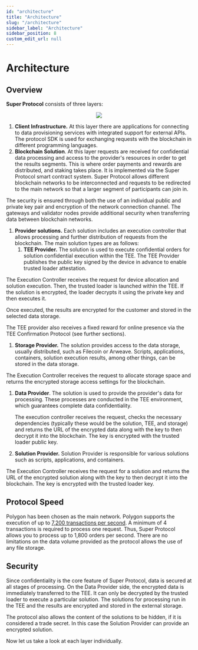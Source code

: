 ```yaml
---
id: "architecture"
title: "Architecture"
slug: "/architecture"
sidebar_label: "Architecture"
sidebar_position: 8
custom_edit_url: null
---
```

# Architecture
## Overview
**Super Protocol** consists of three layers: 

<p align="center">
  <img src={require('./architecture-01.png').default} />
</p>

1. **Client Infrastructure.** At this layer there are applications for connecting to data provisioning services with integrated support for external APIs. The protocol SDK is used for exchanging requests with the blockchain in different programming languages.
1. **Blockchain Solution**. At this layer requests are received for confidential data processing and access to the provider's resources in order to get the results segments. This is where order payments and rewards are distributed, and staking takes place. It is implemented via the Super Protocol smart contract system. Super Protocol allows different blockchain networks to be interconnected and requests to be redirected to the main network so that a larger segment of participants can join in.


The security is ensured through both the use of an individual public and private key pair and encryption of the network connection channel. The gateways and validator nodes provide additional security when transferring data between blockchain networks.

1. **Provider solutions.** Each solution includes an execution controller that allows processing and further distribution of requests from the blockchain. The main solution types are as follows:
   1. **TEE Provider.** The solution is used to execute confidential orders for solution confidential execution within the TEE. The TEE Provider publishes the public key signed by the device in advance to enable trusted loader attestation.

The Execution Controller receives the request for device allocation and solution execution. Then, the trusted loader is launched within the TEE. If the solution is encrypted, the loader decrypts it using the private key and then executes it.

Once executed, the results are encrypted for the customer and stored in the selected data storage.

The TEE provider also receives a fixed reward for online presence via the TEE Confirmation Protocol (see further sections).

1. **Storage Provider.** The solution provides access to the data storage, usually distributed, such as Filecoin or Arweave. Scripts, applications, containers, solution execution results, among other things, can be stored in the data storage.

The Execution Controller receives the request to allocate storage space and returns the encrypted storage access settings for the blockchain.

1. **Data Provider**. The solution is used to provide the provider's data for processing. These processes are conducted in the TEE environment, which guarantees complete data confidentiality.

   The execution controller receives the request, checks the necessary dependencies (typically these would be the solution, TEE, and storage) and returns the URL of the encrypted data along with the key to then decrypt it into the blockchain. The key is encrypted with the trusted loader public key.

1. **Solution Provider.** Solution Provider is responsible for various solutions such as scripts, applications, and containers.

The Execution Controller receives the request for a solution and returns the URL of the encrypted solution along with the key to then decrypt it into the blockchain. The key is encrypted with the trusted loader key.
## Protocol Speed
Polygon has been chosen as the main network. Polygon supports the execution of up to [7,200 transactions per second](https://twitter.com/0xpolygon/status/1283467641076584448?lang=en). A minimum of 4 transactions is required to process one request. Thus, Super Protocol allows you to process up to 1,800 orders per second. There are no limitations on the data volume provided as the protocol allows the use of any file storage.
## Security
Since confidentiality is the core feature of Super Protocol, data is secured at all stages of processing. On the Data Provider side, the encrypted data is immediately transferred to the TEE. It can only be decrypted by the trusted loader to execute a particular solution. The solutions for processing run in the TEE and the results are encrypted and stored in the external storage.

The protocol also allows the content of the solutions to be hidden, if it is considered a trade secret. In this case the Solution Provider can provide an encrypted solution.

Now let us take a look at each layer individually.